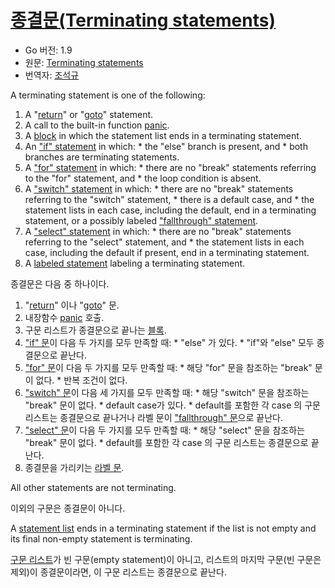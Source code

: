 # [종결문(Terminating statements)](#terminating-statements)

* Go 버전: 1.9
* 원문: [Terminating statements](https://golang.org/ref/spec#Terminating_statements)
* 번역자: [조석규](@ezaurum)

A terminating statement is one of the following:

  1. A "[return](/Statements/return_statements.html)" or "[goto](/Statements/goto_statements.html)" statement.
  2. A call to the built-in function [panic](/Built-in%20functions/handling_panics.html).
  3. A [block](/Blocks/#Block) in which the statement list ends in a terminating statement.
  4. An ["if" statement](/Statements/if_statements.html) in which:
    * the "else" branch is present, and
    * both branches are terminating statements.
  5. A ["for" statement](/Statements/for_statements.html) in which:
    * there are no "break" statements referring to the "for" statement, and
    * the loop condition is absent.
  6. A ["switch" statement](/Statements/switch_statements.html) in which:
    * there are no "break" statements referring to the "switch" statement,
    * there is a default case, and
    * the statement lists in each case, including the default, end in a terminating statement, or a possibly labeled ["fallthrough" statement](/Statements/fallthrough_statements.html).
  7. A ["select" statement](/Statements/select_statements.html) in which:
    * there are no "break" statements referring to the "select" statement, and
    * the statement lists in each case, including the default if present, end in a terminating statement.
  8. A [labeled statement](/Statements/labeled_statements.html) labeling a terminating statement.


종결문은 다음 중 하나이다.

  1. "[return](/Statements/return_statements.html)" 이나 "[goto](/Statements/goto_statements.html)" 문.
  2. 내장함수 [panic](/Built-in%20functions/handling_panics.html) 호출.
  3. 구문 리스트가 종결문으로 끝나는 [블록](/Blocks/#Block).
  4. ["if" 문](/Statements/if_statements.html)이 다음 두 가지를 모두 만족할 때:
    * "else" 가 있다.
    * "if"와 "else" 모두 종결문으로 끝난다.
  5. ["for" 문](/Statements/for_statements.html)이 다음 두 가지를 모두 만족할 때:
    * 해당 "for" 문을 참조하는 "break" 문이 없다.
    * 반복 조건이 없다.
  6. ["switch" 문](/Statements/switch_statements.html)이 다음 세 가지를 모두 만족할 때:
    * 해당 "switch" 문을 참조하는 "break" 문이 없다.
    * default case가 있다.
    * default를 포함한 각 case 의 구문 리스트는 종결문으로 끝나거나 라벨 문이 ["fallthrough" 문](/Statements/fallthrough_statements.html)으로 끝난다.
  7. ["select" 문](/Statements/select_statements.html)이 다음 두 가지를 모두 만족할 때:
    * 해당 "select" 문을 참조하는 "break" 문이 없다.
    * default를 포함한 각 case 의 구문 리스트는 종결문으로 끝난다.
  8. 종결문을 가리키는 [라벨 문](/Statements/labeled_statements.html).

All other statements are not terminating.

이외의 구문은 종결문이 아니다.

A [statement list](/Blocks/) ends in a terminating statement if the list is not empty and its final non-empty statement is terminating.

[구문 리스트](/Blocks/)가 빈 구문(empty statement)이 아니고, 리스트의 마지막 구문(빈 구문은 제외)이 종결문이라면, 이 구문 리스트는 종결문으로 끝난다.
